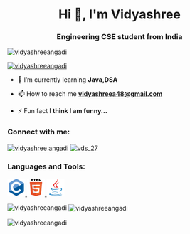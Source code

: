 
<h1 align="center">Hi 👋, I'm Vidyashree</h1>
<h3 align="center">Engineering CSE student from India</h3>

<p align="left"> <img src="https://komarev.com/ghpvc/?username=vidyashreeangadi&label=Profile%20views&color=0e75b6&style=flat" alt="vidyashreeangadi" /> </p>

<p align="left"> <a href="https://github.com/ryo-ma/github-profile-trophy"><img src="https://github-profile-trophy.vercel.app/?username=vidyashreeangadi" alt="vidyashreeangadi" /></a> </p>

- 🌱 I’m currently learning **Java,DSA**

- 📫 How to reach me **vidyashreea48@gmail.com**

- ⚡ Fun fact **I think I am funny...**

<h3 align="left">Connect with me:</h3>
<p align="left">
<a href="https://linkedin.com/in/vidyashree angadi" target="blank"><img align="center" src="https://raw.githubusercontent.com/rahuldkjain/github-profile-readme-generator/master/src/images/icons/Social/linked-in-alt.svg" alt="vidyashree angadi" height="30" width="40" /></a>
<a href="https://instagram.com/vds_27" target="blank"><img align="center" src="https://raw.githubusercontent.com/rahuldkjain/github-profile-readme-generator/master/src/images/icons/Social/instagram.svg" alt="vds_27" height="30" width="40" /></a>
</p>

<h3 align="left">Languages and Tools:</h3>
<p align="left"> <a href="https://www.cprogramming.com/" target="_blank" rel="noreferrer"> <img src="https://raw.githubusercontent.com/devicons/devicon/master/icons/c/c-original.svg" alt="c" width="40" height="40"/> </a> <a href="https://www.w3.org/html/" target="_blank" rel="noreferrer"> <img src="https://raw.githubusercontent.com/devicons/devicon/master/icons/html5/html5-original-wordmark.svg" alt="html5" width="40" height="40"/> </a> <a href="https://www.java.com" target="_blank" rel="noreferrer"> <img src="https://raw.githubusercontent.com/devicons/devicon/master/icons/java/java-original.svg" alt="java" width="40" height="40"/> </a> </p>

<p><img align="left" src="https://github-readme-stats.vercel.app/api/top-langs?username=vidyashreeangadi&show_icons=true&locale=en&layout=compact" alt="vidyashreeangadi" /></p>

<p>&nbsp;<img align="center" src="https://github-readme-stats.vercel.app/api?username=vidyashreeangadi&show_icons=true&locale=en" alt="vidyashreeangadi" /></p>

<p><img align="center" src="https://github-readme-streak-stats.herokuapp.com/?user=vidyashreeangadi&" alt="vidyashreeangadi" /></p>
